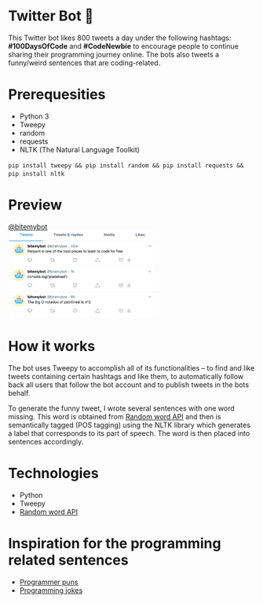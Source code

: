 # Twitter Bot 🤖

This Twitter bot likes 800 tweets a day under the following hashtags: **#100DaysOfCode** and **#CodeNewbie** to encourage people to continue sharing their programming journey online. The bots also tweets a funny/weird sentences that are coding-related.

# Prerequesities

- Python 3
- Tweepy
- random
- requests
- NLTK (The Natural Language Toolkit)

`pip install tweepy && pip install random && pip install requests && pip install nltk`

# Preview

[@bitemybot](https://twitter.com/bitemybot)
<br />
<img src="preview.png" alt="Twitter timeline" width="60%" height="60%"/>

# How it works

The bot uses Tweepy to accomplish all of its functionalities – to find and like tweets containing certain hashtags and like them, to automatically follow back all users that follow the bot account and to publish tweets in the bots behalf.

To generate the funny tweet, I wrote several sentences with one word missing. This word is obtained from [Random word API](https://random-word-api.herokuapp.com/home) and then is semantically tagged (POS tagging) using the NLTK library which generates a label that corresponds to its part of speech. The word is then placed into sentences accordingly.

# Technologies

- Python
- Tweepy
- [Random word API](https://random-word-api.herokuapp.com/home)

# Inspiration for the programming related sentences

- [Programmer puns](https://punstoppable.com/Programmer-puns)
- [Programming jokes](http://www.devtopics.com/best-programming-jokes/)
